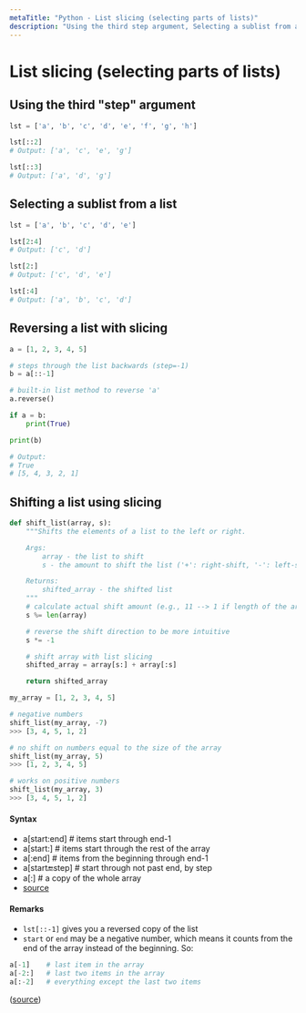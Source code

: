 ```yaml
---
metaTitle: "Python - List slicing (selecting parts of lists)"
description: "Using the third step argument, Selecting a sublist from a list, Reversing a list with slicing, Shifting a list using slicing"
---
```


# List slicing (selecting parts of lists)



## Using the third "step" argument


```py
lst = ['a', 'b', 'c', 'd', 'e', 'f', 'g', 'h']

lst[::2]
# Output: ['a', 'c', 'e', 'g']

lst[::3]
# Output: ['a', 'd', 'g']

```



## Selecting a sublist from a list


```py
lst = ['a', 'b', 'c', 'd', 'e']

lst[2:4]
# Output: ['c', 'd']

lst[2:]
# Output: ['c', 'd', 'e']

lst[:4]
# Output: ['a', 'b', 'c', 'd']

```



## Reversing a list with slicing


```py
a = [1, 2, 3, 4, 5]

# steps through the list backwards (step=-1)
b = a[::-1]

# built-in list method to reverse 'a'
a.reverse()

if a = b:
    print(True)

print(b)

# Output: 
# True
# [5, 4, 3, 2, 1]

```



## Shifting a list using slicing


```py
def shift_list(array, s):
    """Shifts the elements of a list to the left or right.

    Args:
        array - the list to shift
        s - the amount to shift the list ('+': right-shift, '-': left-shift)

    Returns:
        shifted_array - the shifted list
    """
    # calculate actual shift amount (e.g., 11 --> 1 if length of the array is 5)
    s %= len(array)

    # reverse the shift direction to be more intuitive
    s *= -1

    # shift array with list slicing
    shifted_array = array[s:] + array[:s]

    return shifted_array

my_array = [1, 2, 3, 4, 5]

# negative numbers
shift_list(my_array, -7)
>>> [3, 4, 5, 1, 2]

# no shift on numbers equal to the size of the array
shift_list(my_array, 5)
>>> [1, 2, 3, 4, 5]

# works on positive numbers
shift_list(my_array, 3)
>>> [3, 4, 5, 1, 2]

```



#### Syntax


- a[start:end] # items start through end-1
- a[start:]    # items start through the rest of the array
- a[:end]      # items from the beginning through end-1
- a[start:end:step] # start through not past end, by step
- a[:]         # a copy of the whole array
- [source](http://stackoverflow.com/questions/509211/explain-pythons-slice-notation)



#### Remarks


- `lst[::-1]` gives you a reversed copy of the list
- `start` or `end` may be a negative number, which means it counts from the end of the array instead of the beginning. So:

```py
a[-1]    # last item in the array
a[-2:]   # last two items in the array
a[:-2]   # everything except the last two items

```

([source](http://stackoverflow.com/questions/509211/explain-pythons-slice-notation))

